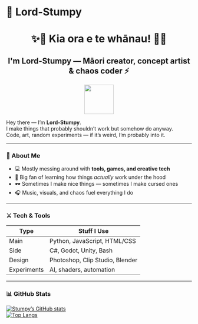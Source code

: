 # 👑 Lord-Stumpy

<h1 align="center">
✨💖 Kia ora e te whānau! 💖✨  
</h1>

<h2 align="center">
I'm <b>Lord-Stumpy</b> — Māori creator, concept artist & chaos coder ⚡  
</h2>

<p align="center">
<img src="https://media.tenor.com/Z8z5H0Yx1GAAAAAd/rainbow-cat.gif" width="80" />
</p>

Hey there — I’m **Lord-Stumpy**.  
I make things that probably shouldn’t work but somehow do anyway.  
Code, art, random experiments — if it’s weird, I’m probably into it.

---

### 🧠 About Me
- 💻 Mostly messing around with **tools, games, and creative tech**
- 🧩 Big fan of learning how things *actually* work under the hood  
- 🕶️ Sometimes I make nice things — sometimes I make cursed ones  
- 🎧 Music, visuals, and chaos fuel everything I do  

---

### ⚔️ Tech & Tools
| Type | Stuff I Use |
|------|--------------|
| Main | Python, JavaScript, HTML/CSS |
| Side | C#, Godot, Unity, Bash |
| Design | Photoshop, Clip Studio, Blender |
| Experiments | AI, shaders, automation |

---

### 📊 GitHub Stats
[![Stumpy’s GitHub stats](https://github-readme-stats.vercel.app/api?username=Lord-Stumpy&show_icons=true&theme=radical)](https://github.com/Lord-Stumpy)  
[![Top Langs](https://github-readme-stats.vercel.app/api/top-langs/?username=Lord-Stumpy&layout=compact&theme=radical)](https://github.com/Lord-Stumpy)

